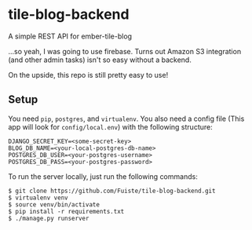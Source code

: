 # tile-blog-backend
A simple REST API for ember-tile-blog

...so yeah, I was going to use firebase.  Turns out Amazon S3 integration (and other admin tasks) isn't so easy without a backend.  

On the upside, this repo is still pretty easy to use!

## Setup

You need `pip`, `postgres`, and `virtualenv`.  You also need a config file (This app will look for `config/local.env`) 
with the following structure:

```
DJANGO_SECRET_KEY=<some-secret-key>
BLOG_DB_NAME=<your-local-postgres-db-name>
POSTGRES_DB_USER=<your-postgres-username>
POSTGRES_DB_PASS=<your-postgres-password>
```

To run the server locally, just run the following commands:

```
$ git clone https://github.com/Fuiste/tile-blog-backend.git
$ virtualenv venv
$ source venv/bin/activate
$ pip install -r requirements.txt
$ ./manage.py runserver
```
